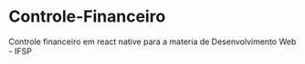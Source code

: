 # Controle-Financeiro
Controle financeiro em react native para a materia de Desenvolvimento Web - IFSP
